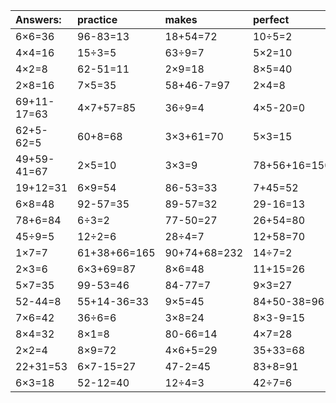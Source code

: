 | Answers: | practice | makes | perfect | ! |
| :--- | :--- | :--- | :--- | :--- |
| 6×6=36 | 96-83=13 | 18+54=72 | 10÷5=2 | 11+66+34=111 | 
| 4×4=16 | 15÷3=5 | 63÷9=7 | 5×2=10 | 8×2=16 | 
| 4×2=8 | 62-51=11 | 2×9=18 | 8×5=40 | 16÷2=8 | 
| 2×8=16 | 7×5=35 | 58+46-7=97 | 2×4=8 | 5×5=25 | 
| 69+11-17=63 | 4×7+57=85 | 36÷9=4 | 4×5-20=0 | 4×6=24 | 
| 62+5-62=5 | 60+8=68 | 3×3+61=70 | 5×3=15 | 8×8=64 | 
| 49+59-41=67 | 2×5=10 | 3×3=9 | 78+56+16=150 | 3×6=18 | 
| 19+12=31 | 6×9=54 | 86-53=33 | 7+45=52 | 2×4-4=4 | 
| 6×8=48 | 92-57=35 | 89-57=32 | 29-16=13 | 2×1=2 | 
| 78+6=84 | 6÷3=2 | 77-50=27 | 26+54=80 | 50+23+63=136 | 
| 45÷9=5 | 12÷2=6 | 28÷4=7 | 12+58=70 | 3×2=6 | 
| 1×7=7 | 61+38+66=165 | 90+74+68=232 | 14÷7=2 | 4×2+67=75 | 
| 2×3=6 | 6×3+69=87 | 8×6=48 | 11+15=26 | 94-72=22 | 
| 5×7=35 | 99-53=46 | 84-77=7 | 9×3=27 | 4×8=32 | 
| 52-44=8 | 55+14-36=33 | 9×5=45 | 84+50-38=96 | 1×8=8 | 
| 7×6=42 | 36÷6=6 | 3×8=24 | 8×3-9=15 | 2×7-1=13 | 
| 8×4=32 | 8×1=8 | 80-66=14 | 4×7=28 | 6×5=30 | 
| 2×2=4 | 8×9=72 | 4×6+5=29 | 35+33=68 | 40÷8=5 | 
| 22+31=53 | 6×7-15=27 | 47-2=45 | 83+8=91 | 8×7=56 | 
| 6×3=18 | 52-12=40 | 12÷4=3 | 42÷7=6 | 4×7-19=9 | 
